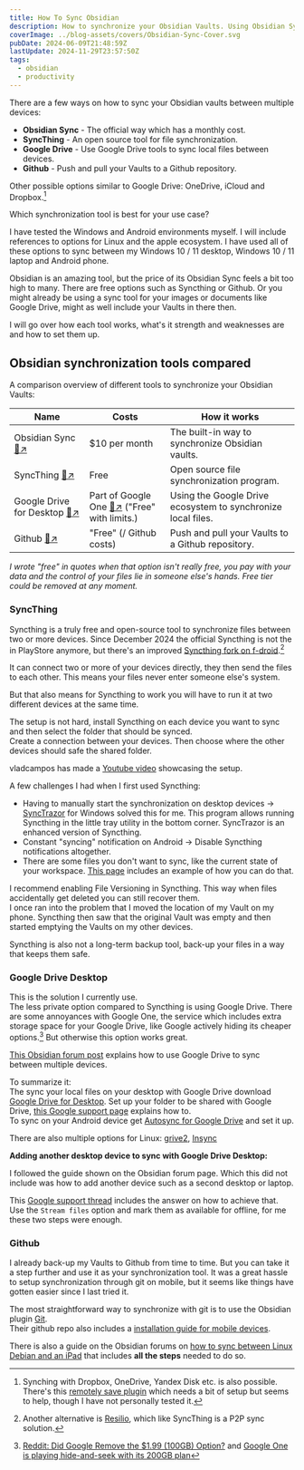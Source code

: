 ```yaml
---
title: How To Sync Obsidian
description: How to synchronize your Obsidian Vaults. Using Obsidian Sync, Syncthing, Google Drive or Github.
coverImage: ../blog-assets/covers/Obsidian-Sync-Cover.svg
pubDate: 2024-06-09T21:48:59Z
lastUpdate: 2024-11-29T23:57:50Z
tags:
  - obsidian
  - productivity
---
```


There are a few ways on how to sync your Obsidian vaults between multiple devices:

- **Obsidian Sync** - The official way which has a monthly cost.
- **SyncThing** - An open source tool for file synchronization.
- **Google Drive** - Use Google Drive tools to sync local files between devices.
- **Github** - Push and pull your Vaults to a Github repository. 

Other possible options similar to Google Drive: OneDrive, iCloud and Dropbox.[^1]

Which synchronization tool is best for your use case?

I have tested the Windows and Android environments myself. I will include references to options for Linux and the apple ecosystem.
I have used all of these options to sync between my Windows 10 / 11 desktop, Windows 10 / 11 laptop and Android phone.

Obsidian is an amazing tool, but the price of its Obsidian Sync feels a bit too high to many. There are free options such as Syncthing or Github. Or you might already be using a sync tool for your images or documents like Google Drive, might as well include your Vaults in there then.

I will go over how each tool works, what's it strength and weaknesses are and how to set them up.

## Obsidian synchronization tools compared

A comparison overview of different tools to synchronize your Obsidian Vaults:

| Name | Costs | How it works |
| --- | --- | --- |
| Obsidian Sync [🔗↗](https://obsidian.md/sync) | $10 per month | The built-in way to synchronize Obsidian vaults. | 
| SyncThing [🔗↗](https://syncthing.net/) | Free | Open source file synchronization program. |
| Google Drive for Desktop [🔗↗](https://www.google.com/drive/download/) | Part of Google One [🔗↗](https://one.google.com/about/plans?g1_landing_page=0) ("Free" with limits.) | Using the Google Drive ecosystem to synchronize local files. |
| Github [🔗↗](https://www.google.com/drive/download/) | "Free" (/ Github costs)  | Push and pull your Vaults to a Github repository. |

*I wrote "free" in quotes when that option isn't really free, you pay with your data and the control of your files lie in someone else's hands. Free tier could be removed at any moment.*

### SyncThing

Syncthing is a truly free and open-source tool to synchronize files between two or more devices. Since December 2024 the official Syncthing is not the in PlayStore anymore, but there's an improved [Syncthing fork on f-droid](https://f-droid.org/en/packages/com.github.catfriend1.syncthingandroid/).[^3]

It can connect two or more of your devices directly, they then send the files to each other. This means your files never enter someone else's system.

But that also means for Syncthing to work you will have to run it at two different devices at the same time.

The setup is not hard, install Syncthing on each device you want to sync and then select the folder that should be synced.  
Create a connection between your devices. Then choose where the other devices should safe the shared folder.

vladcampos has made a [Youtube video](https://youtu.be/XOYwSCtJH5U) showcasing the setup.

A few challenges I had when I first used Syncthing:
- Having to manually start the synchronization on desktop devices -> [SyncTrazor](https://github.com/canton7/SyncTrayzor) for Windows solved this for me. This program allows running Syncthing in the little tray utility in the bottom corner. SyncTrazor is an enhanced version of Syncthing.
- Constant "syncing" notification on Android -> Disable Syncthing notifications altogether.
- There are some files you don't want to sync, like the current state of your workspace. [This page](https://publish.obsidian.md/hub/02+-+Community+Expansions/02.05+All+Community+Expansions/Auxiliary+Tools/Syncthing) includes an example of how you can do that.

I recommend enabling File Versioning in Syncthing. This way when files accidentally get deleted you can still recover them.  
I once ran into the problem that I moved the location of my Vault on my phone. Syncthing then saw that the original Vault was empty and then started emptying the Vaults on my other devices.

Syncthing is also not a long-term backup tool, back-up your files in a way that keeps them safe.

### Google Drive Desktop

This is the solution I currently use.  
The less private option compared to Syncthing is using Google Drive. There are some annoyances with Google One, the service which includes extra storage space for your Google Drive, like Google actively hiding its cheaper options.[^2] But otherwise this option works great.

[This Obsidian forum post](https://forum.obsidian.md/t/sync-mobile-app-through-google-drive-android-windows10/20891) explains how to use Google Drive to sync between multiple devices.

To summarize it:  
The sync your local files on your desktop with Google Drive download [ Google Drive for Desktop](https://www.google.com/drive/download/). Set up your folder to be shared with Google Drive, [this Google support page](https://support.google.com/drive/answer/10838124) explains how to.  
To sync on your Android device get [Autosync for Google Drive](https://play.google.com/store/apps/details?id=com.ttxapps.drivesync&hl=en) and set it up.

There are also multiple options for Linux: [grive2](https://github.com/vitalif/grive2), [Insync](https://www.insynchq.com/)

**Adding another desktop device to sync with Google Drive Desktop:**

I followed the guide shown on the Obsidian forum page. Which this did not include was how to add another device such as a second desktop or laptop. 

This [Google support thread](https://support.google.com/drive/thread/120394816/solved-how-to-configure-google-drive-desktop-app-to-sync-files-between-2-computers?hl=en) includes the answer on how to achieve that.  
Use the `Stream files` option and mark them as available for offline, for me these two steps were enough.

### Github

I already back-up my Vaults to Github from time to time. But you can take it a step further and use it as your synchronization tool. It was a great hassle to setup synchronization through git on mobile, but it seems like things have gotten easier since I last tried it.

The most straightforward way to synchronize with git is to use the Obsidian plugin [Git](https://github.com/denolehov/obsidian-git).  
Their github repo also includes a [installation guide for mobile devices](https://github.com/denolehov/obsidian-git/wiki/Installation).

There is also a guide on the Obsidian forums on [how to sync between Linux Debian and an iPad](https://forum.obsidian.md/t/yet-another-obsidian-git-tutorial-desktop-pc-ipad-sync/67531) that includes **all the steps** needed to do so.

[^1]: Synching with Dropbox, OneDrive, Yandex Disk etc. is also possible. There's this [remotely save plugin](https://github.com/remotely-save/remotely-save) which needs a bit of setup but seems to help, though I have not personally tested it.
[^2]: [Reddit: Did Google Remove the $1.99 (100GB) Option?](https://www.reddit.com/r/GoogleOne/comments/zzertm/did_google_remove_the_199_100gb_option/) and [Google One is playing hide-and-seek with its 200GB plan](https://www.androidcentral.com/apps-software/google-one-hides-200gb-plan)
[^3]: Another alternative is [Resilio](https://www.resilio.com/sync/), which like SyncThing is a P2P sync solution.